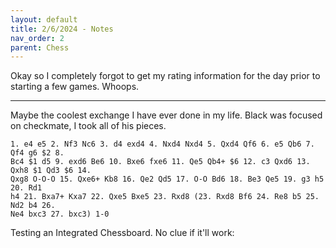 ```yaml
---
layout: default
title: 2/6/2024 - Notes
nav_order: 2
parent: Chess
---
```


Okay so I completely forgot to get my rating information for the day prior to starting a few games. Whoops.


----

Maybe the coolest exchange I have ever done in my life. Black was focused on checkmate, I took all of his pieces. 

```chess
1. e4 e5 2. Nf3 Nc6 3. d4 exd4 4. Nxd4 Nxd4 5. Qxd4 Qf6 6. e5 Qb6 7. Qf4 g6 $2 8.
Bc4 $1 d5 9. exd6 Be6 10. Bxe6 fxe6 11. Qe5 Qb4+ $6 12. c3 Qxd6 13. Qxh8 $1 Qd3 $6 14.
Qxg8 O-O-O 15. Qxe6+ Kb8 16. Qe2 Qd5 17. O-O Bd6 18. Be3 Qe5 19. g3 h5 20. Rd1
h4 21. Bxa7+ Kxa7 22. Qxe5 Bxe5 23. Rxd8 (23. Rxd8 Bf6 24. Re8 b5 25. Nd2 b4 26.
Ne4 bxc3 27. bxc3) 1-0
```


Testing an Integrated Chessboard. No clue if it'll work:

<link rel="stylesheet" href="https://unpkg.com/@chrisoakman/chessboardjs@1.0.0/dist/chessboard-1.0.0.min.jss">
<script src="https://unpkg.com/@chrisoakman/chessboardjs@1.0.0/dist/chessboard-1.0.0.min.js"></script>

<div id="board" style="width: 400px"></div>

<script>
  var board = Chessboard('board', 'start');
</script>
